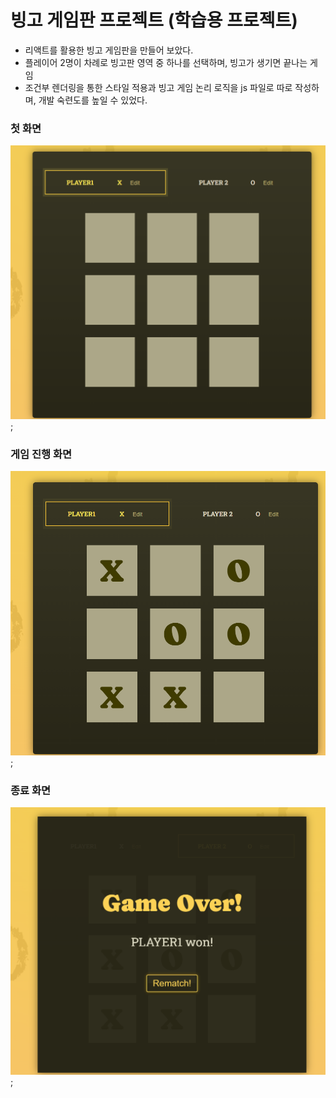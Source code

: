 # 빙고 게임판 프로젝트 (학습용 프로젝트)

- 리액트를 활용한 빙고 게임판을 만들어 보았다.
- 플레이어 2명이 차례로 빙고판 영역 중 하나를 선택하며, 빙고가 생기면 끝나는 게임
- 조건부 렌더링을 통한 스타일 적용과 빙고 게임 논리 로직을 js 파일로 따로 작성하며, 개발 숙련도를 높일 수 있었다.

### 첫 화면

![start](images/start.png);

### 게임 진행 화면

![progress](images/progress.png);

### 종료 화면

![end](images/end.png);

